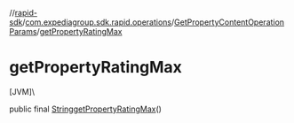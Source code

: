 //[rapid-sdk](../../../index.md)/[com.expediagroup.sdk.rapid.operations](../index.md)/[GetPropertyContentOperationParams](index.md)/[getPropertyRatingMax](get-property-rating-max.md)

# getPropertyRatingMax

[JVM]\

public final [String](https://docs.oracle.com/javase/8/docs/api/java/lang/String.html)[getPropertyRatingMax](get-property-rating-max.md)()
